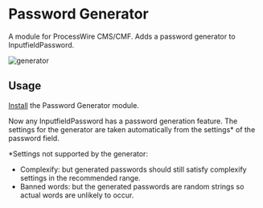 # Password Generator

A module for ProcessWire CMS/CMF. Adds a password generator to InputfieldPassword.


![generator](https://user-images.githubusercontent.com/1538852/31315139-c80089c2-ac6e-11e7-91dd-778be3302dc8.gif)

## Usage

[Install](http://modules.processwire.com/install-uninstall/) the Password Generator module.

Now any InputfieldPassword has a password generation feature. The settings for the generator are taken automatically from the settings* of the password field.

*Settings not supported by the generator:

* Complexify: but generated passwords should still satisfy complexify settings in the recommended range.
* Banned words: but the generated passwords are random strings so actual words are unlikely to occur.
